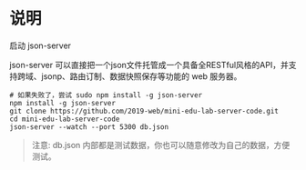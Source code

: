 # 说明 

启动 json-server

json-server 可以直接把一个json文件托管成一个具备全RESTful风格的API，并支持跨域、jsonp、路由订制、数据快照保存等功能的 web 服务器。

```
# 如果失败了，尝试 sudo npm install -g json-server
npm install -g json-server
git clone https://github.com/2019-web/mini-edu-lab-server-code.git
cd mini-edu-lab-server-code
json-server --watch --port 5300 db.json
```

> 注意: db.json 内部都是测试数据，你也可以随意修改为自己的数据，方便测试。
